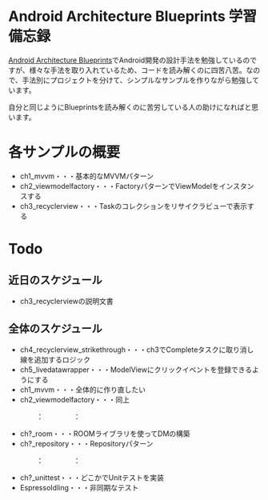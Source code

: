 # Android Architecture Blueprints 学習備忘録

[Android Architecture Blueprints](https://github.com/android/architecture-samples)でAndroid開発の設計手法を勉強しているのですが、様々な手法を取り入れているため、コードを読み解くのに四苦八苦。なので、手法別にプロジェクトを分けて、シンプルなサンプルを作りながら勉強しています。

自分と同じようにBlueprintsを読み解くのに苦労している人の助けになればと思います。

# 各サンプルの概要

- ch1_mvvm・・・基本的なMVVMパターン
- ch2_viewmodelfactory・・・FactoryパターンでViewModelをインスタンスする
- ch3_recyclerview・・・Taskのコレクションをリサイクラビューで表示する

# Todo

## 近日のスケジュール

- ch3_recyclerviewの説明文書

## 全体のスケジュール

- ch4_recyclerview_strikethrough・・・ch3でCompleteタスクに取り消し線を追加するロジック
- ch5_livedatawrapper・・・ModelViewにクリックイベントを登録できるようにする
- ch1_mvvm・・・全体的に作り直したい
- ch2_viewmodelfactory・・・同上

　　　　：
　　　　：

- ch?_room・・・ROOMライブラリを使ってDMの構築
- ch?_repository・・・Repositoryパターン

　　　　：
　　　　：

- ch?_unittest・・・どこかでUnitテストを実装
- EspressoIdling・・・非同期なテスト
